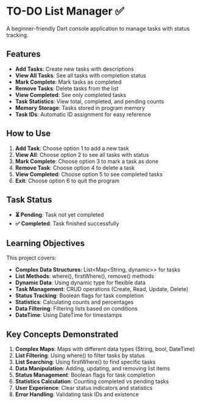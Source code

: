 # TO-DO List Manager ✅

A beginner-friendly Dart console application to manage tasks with status tracking.

## Features

- **Add Tasks**: Create new tasks with descriptions
- **View All Tasks**: See all tasks with completion status
- **Mark Complete**: Mark tasks as completed
- **Remove Tasks**: Delete tasks from the list
- **View Completed**: See only completed tasks
- **Task Statistics**: View total, completed, and pending counts
- **Memory Storage**: Tasks stored in program memory
- **Task IDs**: Automatic ID assignment for easy reference

## How to Use

1. **Add Task**: Choose option 1 to add a new task
2. **View All**: Choose option 2 to see all tasks with status
3. **Mark Complete**: Choose option 3 to mark a task as done
4. **Remove Task**: Choose option 4 to delete a task
5. **View Completed**: Choose option 5 to see completed tasks
6. **Exit**: Choose option 6 to quit the program

## Task Status

- **⏳ Pending**: Task not yet completed
- **✅ Completed**: Task finished successfully

## Learning Objectives

This project covers:
- **Complex Data Structures**: List<Map<String, dynamic>> for tasks
- **List Methods**: where(), firstWhere(), remove() methods
- **Dynamic Data**: Using dynamic type for flexible data
- **Task Management**: CRUD operations (Create, Read, Update, Delete)
- **Status Tracking**: Boolean flags for task completion
- **Statistics**: Calculating counts and percentages
- **Data Filtering**: Filtering lists based on conditions
- **DateTime**: Using DateTime for timestamps

## Key Concepts Demonstrated

1. **Complex Maps**: Maps with different data types (String, bool, DateTime)
2. **List Filtering**: Using where() to filter tasks by status
3. **List Searching**: Using firstWhere() to find specific tasks
4. **Data Manipulation**: Adding, updating, and removing list items
5. **Status Management**: Boolean flags for task completion
6. **Statistics Calculation**: Counting completed vs pending tasks
7. **User Experience**: Clear status indicators and statistics
8. **Error Handling**: Validating task IDs and existence